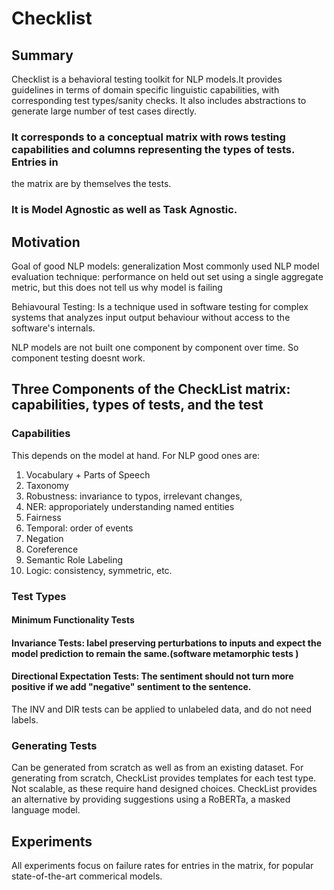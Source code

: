# Checklist 

## Summary
Checklist is a behavioral testing toolkit for NLP models.It provides guidelines in terms of domain specific linguistic capabilities, with corresponding test types/sanity checks. It also includes abstractions to generate large number of test cases directly. 

### It corresponds to a conceptual matrix with rows testing capabilities and columns representing the types of tests. Entries in
the matrix are by themselves the tests.

### It is Model Agnostic as well as Task Agnostic.


## Motivation
Goal of good NLP models: generalization
Most commonly used NLP model evaluation technique: performance on held out set using a 
single aggregate metric, but this does not tell us why model is failing

Behiavoural Testing: Is a technique used in software testing for complex systems that analyzes input
output behaviour without access to the software's internals.

NLP models are not built one component by component over time. So component testing doesnt work.

## Three Components of the CheckList matrix: capabilities, types of tests, and the test

### Capabilities

This depends on the model at hand. For NLP good ones are:
1. Vocabulary + Parts of Speech
2. Taxonomy
3. Robustness: invariance to typos, irrelevant changes, 
4. NER: approporiately understanding named entities
5. Fairness
6. Temporal: order of events
7. Negation
8. Coreference
9. Semantic Role Labeling
10. Logic: consistency, symmetric, etc.





### Test Types
#### Minimum Functionality Tests
#### Invariance Tests: label preserving perturbations to inputs and expect the model prediction to remain the same.(software metamorphic tests )
#### Directional Expectation Tests: The sentiment should not turn more positive if we add "negative" sentiment to the sentence.

The INV and DIR tests can be applied to unlabeled data, and do not need labels.



### Generating Tests

Can be generated from scratch as well as from an existing dataset. For generating from scratch, CheckList provides templates for each test type. Not scalable, as these require hand designed choices. CheckList provides an alternative by providing suggestions using a RoBERTa, a masked language model.

## Experiments
All experiments focus on failure rates for entries in the matrix, for popular state-of-the-art commerical models.





